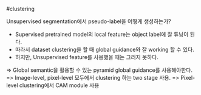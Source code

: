 #clustering

Unsupervised segmentation에서 pseudo-label을 어떻게 생성하는가?
- Supervised pretrained model의 local feature는 object label에 잘 튜닝이 된다.
- 따라서 dataset clustering을 할 때 global guidance와 잘 working 할 수 있다.
- 하지만, Unsupervised feature를 사용했을 때는 그러지 못하다.

=> Global semantic을 활용할 수 있는 pyramid global guidance를 사용해야한다.
=> Image-level, pixel-level 모두에서 clustering 하는 two stage 사용.
=> Pixel-level clustering에서 CAM module 사용
